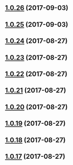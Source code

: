<a name="1.0.26"></a>
## [1.0.26](https://github.com/merdmann/jsproject/compare/1.0.25...1.0.26) (2017-09-03)



<a name="1.0.25"></a>
## [1.0.25](https://github.com/merdmann/jsproject/compare/1.0.24...1.0.25) (2017-09-03)



<a name="1.0.24"></a>
## [1.0.24](https://github.com/merdmann/jsproject/compare/1.0.23...1.0.24) (2017-08-27)



<a name="1.0.23"></a>
## [1.0.23](https://github.com/merdmann/jsproject/compare/1.0.22...1.0.23) (2017-08-27)



<a name="1.0.22"></a>
## [1.0.22](https://github.com/merdmann/jsproject/compare/1.0.21...1.0.22) (2017-08-27)



<a name="1.0.21"></a>
## [1.0.21](https://github.com/merdmann/jsproject/compare/1.0.20...1.0.21) (2017-08-27)



<a name="1.0.20"></a>
## [1.0.20](https://github.com/merdmann/jsproject/compare/1.0.19...1.0.20) (2017-08-27)



<a name="1.0.19"></a>
## [1.0.19](https://github.com/merdmann/jsproject/compare/1.0.18...1.0.19) (2017-08-27)



<a name="1.0.18"></a>
## [1.0.18](https://github.com/merdmann/jsproject/compare/1.0.17...1.0.18) (2017-08-27)



<a name="1.0.17"></a>
## [1.0.17](https://github.com/merdmann/jsproject/compare/1.0.16...1.0.17) (2017-08-27)



